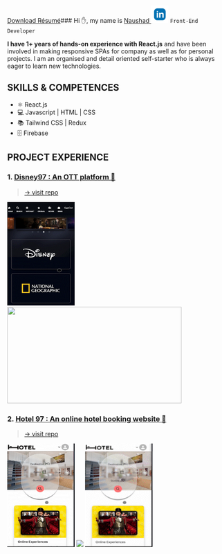 [Download Résumé](https://github.com/MNaushad97/MNaushad97/blob/main/%20M%20Naushad.pdf)### Hi ✋, my name is [Naushad <img src="https://github.com/MNaushad97/MNaushad97/blob/main/Li.png" width="40" height="40" />](https://www.linkedin.com/in/mnaushad97/)
`Front-End Developer`

**I have 1+ years of hands-on experience with React.js** and have been involved in making responsive SPAs for company as well as for personal projects. I am an organised and detail oriented self-starter who is always eager to learn new technologies.

## SKILLS & COMPETENCES
 * ⚛️ React.js
 * 💻 Javascript | HTML | CSS 
 * 📚 Tailwind CSS | Redux 
 * 🗄️ Firebase

## PROJECT EXPERIENCE 

### 1. [Disney97 : An OTT platform 🔗](https://disney97-1205e.web.app/)
> [→ visit repo](https://github.com/MNaushad97/Disney97)

<span>  <img src="https://github.com/MNaushad97/Disney97/blob/main/src/features/DisneyMobileHome.gif" width="156" height="239.28" />  </span>
<img src="https://github.com/MNaushad97/Disney97/blob/main/src/features/DisneyDynamicLink.gif" width="403" height="223" />



### 2. [Hotel 97 : An online hotel booking website 🔗](https://hotel-97.web.app/)
> [→ visit repo](https://github.com/MNaushad97/Hotel97)

<span>  <img src="https://github.com/MNaushad97/Hotel97/blob/main/src/images/hotelMobileHome.gif"  width="156" height="239.28" />  </span>
<img src="https://github.com/MNaushad97/Hotel97/blob/main/src/images/hotelWebHome.gif" width="403" />
<span>  <img src="https://github.com/MNaushad97/Hotel97/blob/main/src/images/hotelMobileInput.gif"  width="156" height="239.28" />  </span>




<!--
**MNaushad97/MNaushad97** is a ✨ _special_ ✨ repository because its `README.md` (this file) appears on your GitHub profile.
<a href="https://github.com/MNaushad97/MNaushad97/blob/main/%20M%20Naushad.pdf" download="Naushad's_Resume">Download Résumé</a>
Here are some ideas to get you started:

- 🔭 I’m currently working on ...
- 🌱 I’m currently learning ...
- 👯 I’m looking to collaborate on ...
- 🤔 I’m looking for help with ...
- 💬 Ask me about ...
- 📫 How to reach me: ...
- 😄 Pronouns: ...
- ⚡ Fun fact: ...
-->
